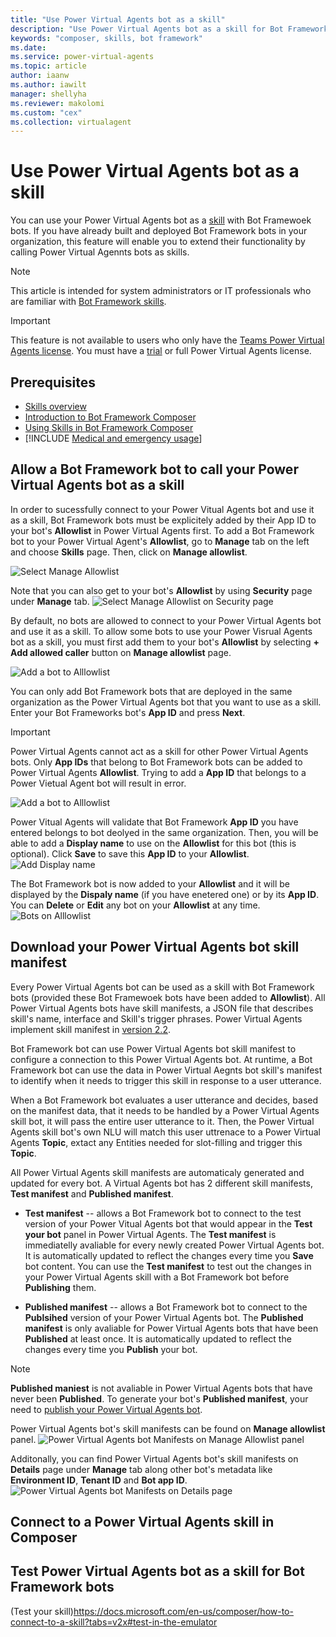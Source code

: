 ```yaml
---
title: "Use Power Virtual Agents bot as a skill"
description: "Use Power Virtual Agents bot as a skill for Bot Framework bots."
keywords: "composer, skills, bot framework"
ms.date: 
ms.service: power-virtual-agents
ms.topic: article
author: iaanw
ms.author: iawilt
manager: shellyha
ms.reviewer: makolomi
ms.custom: "cex"
ms.collection: virtualagent
---
```


# Use Power Virtual Agents bot as a skill

You can use your Power Virtual Agents bot as a [skill](https://docs.microsoft.com/en-us/azure/bot-service/skills-conceptual?view=azure-bot-service-4.0) with Bot Framewoek bots. 
If you have already built and deployed Bot Framework bots in your organization, this feature will enable you to extend their functionality by calling Power Virtual Agennts bots as skills.

>[!NOTE]
>This article is intended for system administrators or IT professionals who are familiar with [Bot Framework skills](/azure/bot-service/skills-conceptual?view=azure-bot-service-4.0&preserve-view=true).

>[!IMPORTANT]
>This feature is not available to users who only have the [Teams Power Virtual Agents license](requirements-licensing-subscriptions.md). You must have a [trial](sign-up-individual.md) or full Power Virtual Agents license.


## Prerequisites

- [Skills overview](https://docs.microsoft.com/en-us/azure/bot-service/skills-conceptual?view=azure-bot-service-4.0) 
- [Introduction to Bot Framework Composer](/composer/introduction)
- [Using Skills in Bot Framework Composer](https://docs.microsoft.com/en-us/composer/concept-skills)
- [!INCLUDE [Medical and emergency usage](includes/pva-usage-limitations.md)]

## Allow a Bot Framework bot to call your Power Virtual Agents bot as a skill
In order to sucessfully connect to your Power Vitual Agents bot and use it as a skill, Bot Framework bots must be explicitely added by their App ID to your bot's **Allowlist** in Power Virtual Agents first.
To add a Bot Framework bot to your Power Virtual Agent's **Allowlist**, go to **Manage** tab on the left and choose **Skills** page. Then, click on **Manage allowlist**.

![Select Manage Allowlist](media/PVA-as-a-skill/Skill_ManageAllowlistMenu.png)

Note that you can also get to your bot's **Allowlist** by using **Security** page under **Manage** tab.
![Select Manage Allowlist on Security page](media/PVA-as-a-skill/Skill_ManageAllowlistSecurity.png)

By default, no bots are allowed to connect to your Power Virtual Agents bot and use it as a skill. To allow some bots to use your Power Visrual Agents bot as a skill, you must first add them to your bot's **Allowlist** by selecting **+ Add allowed caller** button on **Manage allowlist** page.

![Add a bot to Alllowlist](media/PVA-as-a-skill/Skill_AddAllowedCallers.png)

You can only add Bot Framework bots that are deployed in the same organization as the Power Virtual Agents bot that you want to use as a skill. Enter your Bot Frameworks bot's **App ID** and press **Next**.
>[!IMPORTANT]
>Power Virtual Agents cannot act as a skill for other Power Virtual Agents bots. Only **App IDs** that belong to Bot Framework bots can be added to Power Virtual Agents **Allowlist**. Trying to add a **App ID** that belongs to a Power Vietual Agent bot will result in error.

![Add a bot to Alllowlist](media/PVA-as-a-skill/Skill_AddBotAppID.png)

Power Vitual Agents will validate that Bot Framework **App ID** you have entered belongs to bot deolyed in the same organization. Then, you will be able to add a **Display name** to use on the **Allowlist** for this bot (this is optional). Click **Save** to save this **App ID** to your **Allowlist**.
![Add Display name](media/PVA-as-a-skill/Skill_AllowedCallerDisplayName.png)

The Bot Framework bot is now added to your **Allowlist** and it will be displayed by the **Dispaly name** (if you have enetered one) or by its **App ID**. You can **Delete** or **Edit** any bot on your **Allowlist** at any time.
![Bots on Alllowlist](media/PVA-as-a-skill/Skill_AllowedCallerAdded.png)

## Download your Power Virtual Agents bot skill manifest
Every Power Virtual Agents bot can be used as a skill with Bot Framework bots (provided these Bot Framewoek bots have been added to **Allowlist**). All Power Virtual Agents bots have skill manifests, a JSON file that describes skill's name, interface and Skill's trigger phrases. Power Virtual Agents implement skill manifest in [version 2.2](https://docs.microsoft.com/en-us/azure/bot-service/skills-write-manifest?view=azure-bot-service-4.0&tabs=v2-2).

Bot Framework bot can use Power Virtual Agents bot skill manifest to configure a connection to this Power Virtual Agents bot. At runtime, a Bot Framework bot can use the data in Power Virtual Aegnts bot skill's manifest to identify when it needs to trigger this skill in response to a user utterance.

When a Bot Framework bot evaluates a user utterance and decides, based on the manifest data, that it needs to be handled by a Power Virtual Agents skill bot, it will pass the entire user utterance to it. Then, the Power Virtual Agents skill bot's own NLU will match this user uttrenace to a Power Virtual Agents **Topic**, extact any Entities needed for slot-filling and trigger this **Topic**.

All Power Virtual Agents skill manifests are automaticaly generated and updated for every bot. A Virtual Agents bot has 2 different skill manifests, **Test manifest** and **Published manifest**.

- **Test manifest**  -- allows a Bot Framework bot to connect to the test version of your Power Vitual Agents bot that would appear in the **Test your bot** panel in Power Virtual Agents. The **Test manifest** is immediatelly avaliable for every newly created Power Virtual Agents bot. It is automatically updated to reflect the changes every time you **Save** bot content. You can use the **Test manifest** to test out the changes in your Power Virtual Agents skill with a Bot Framework bot before **Publishing** them.

- **Published manifest** -- allows a Bot Framework bot to connect to the **Publsihed** version of your Power Virtual Agents bot. The **Published manifest** is only avaliable for Power Virtual Agents bots that have been **Published** at least once. It is automatically updated to reflect the changes every time you **Publish** your bot.

>[!NOTE]
> **Published maniest** is not avaliable in Power Virtual Agents bots that have never been **Published**. To generate your bot's **Published manifest**, your need to [publish your Power Virtual Agents bot](https://docs.microsoft.com/en-us/power-virtual-agents/publication-fundamentals-publish-channels). 

Power Virtual Agents bot's skill manifests can be found on **Manage allowlist** panel.
![Power Virtual Agents bot Manifests on Manage Allowlist panel](media/PVA-as-a-skill/Skill_Manifest1.png)

Additonally, you can find Power Virtual Agents bot's skill manifests on **Details** page under **Manage** tab along other bot's metadata like **Environment ID**, **Tenant ID** and **Bot app ID**.
![Power Virtual Agents bot Manifests on Details page](media/PVA-as-a-skill/Skill_Manifest2.png)

## Connect to a Power Virtual Agents skill in Composer

## Test Power Virtual Agents bot as a skill for Bot Framework bots
(Test your skill)https://docs.microsoft.com/en-us/composer/how-to-connect-to-a-skill?tabs=v2x#test-in-the-emulator
